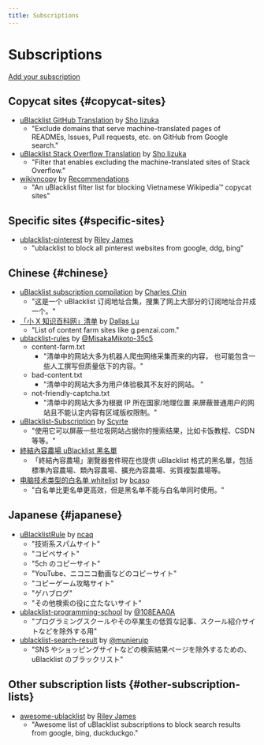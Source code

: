 ```yaml
---
title: Subscriptions
---
```


# Subscriptions

[Add your subscription](https://github.com/iorate/ublacklist/edit/master/website/src/pages/subscriptions.md)

## Copycat sites {#copycat-sites}

- [uBlacklist GitHub Translation](https://github.com/arosh/ublacklist-github-translation) by [Sho Iizuka](https://github.com/arosh)
  - "Exclude domains that serve machine-translated pages of READMEs, Issues, Pull requests, etc. on GitHub from Google search."
- [uBlacklist Stack Overflow Translation](https://github.com/arosh/ublacklist-stackoverflow-translation) by [Sho Iizuka](https://github.com/arosh)
  - "Filter that enables excluding the machine-translated sites of Stack Overflow."
- [wikivncopy](https://codeberg.org/Recommendations/wikivncopy) by [Recommendations](https://codeberg.org/Recommendations)
  - "An uBlacklist filter list for blocking Vietnamese Wikipedia™ copycat sites"

## Specific sites {#specific-sites}

- [ublacklist-pinterest](https://github.com/rjaus/ublacklist-pinterest) by [Riley James](https://github.com/rjaus)
  - "ublacklist to block all pinterest websites from google, ddg, bing"

## Chinese {#chinese}

- [uBlacklist subscription compilation](https://github.com/eallion/uBlacklist-subscription-compilation) by [Charles Chin](https://github.com/eallion)
  - "这是一个 uBlacklist 订阅地址合集，搜集了网上大部分的订阅地址合并成一个。"
- [「小 X 知识百科网」清单](https://github.com/dallaslu/penzai-list) by [Dallas Lu](https://github.com/dallaslu)
  - "List of content farm sites like g.penzai.com."
- [ublacklist-rules](https://github.com/MisakaMikoto-35c5/ublacklist-rules) by [@MisakaMikoto-35c5](https://github.com/MisakaMikoto-35c5)
  - content-farm.txt
    - "清单中的网站大多为机器人爬虫网络采集而来的内容， 也可能包含一些人工撰写但质量低下的内容。"
  - bad-content.txt
    - "清单中的网站大多为用户体验极其不友好的网站。 "
  - not-friendly-captcha.txt
    - "清单中的网站大多为根据 IP 所在国家/地理位置 来屏蔽普通用户的网站且不能认定内容有区域版权限制。"
- [uBlacklist-Subscription](https://github.com/scyrte/uBlacklist-Subscription) by [Scyrte](https://github.com/scyrte)
  - "使用它可以屏蔽一些垃圾网站占据你的搜索结果，比如卡饭教程、CSDN 等等。"
- [終結內容農場 uBlacklist 黑名單](https://danny0838.github.io/content-farm-terminator/zh/subscriptions-ublacklist)
  - 「終結內容農場」瀏覽器套件現在也提供 uBlacklist 格式的黑名單，包括標準內容農場、類內容農場、擴充內容農場、劣質複製農場等。
- [电脑技术类型的白名单 whitelist](https://github.com/bcaso/Google-Chinese-Results-Whitelist) by [bcaso](https://github.com/bcaso)
  - "白名单比更名单更高效，但是黑名单不能与白名单同时使用。"

## Japanese {#japanese}

- [uBlacklistRule](https://github.com/ncaq/uBlacklistRule) by [ncaq](https://github.com/ncaq)
  - "技術系スパムサイト"
  - "コピペサイト"
  - "5ch のコピーサイト"
  - "YouTube、ニコニコ動画などのコピーサイト"
  - "コピーゲーム攻略サイト"
  - "ゲハブログ"
  - "その他検索の役に立たないサイト"
- [ublacklist-programming-school](https://github.com/108EAA0A/ublacklist-programming-school) by [@108EAA0A](https://github.com/108EAA0A)
  - "プログラミングスクールやその卒業生の低質な記事、スクール紹介サイトなどを除外する用"
- [ublacklist-search-result](https://github.com/munierujp/ublacklist-search-result) by [@munierujp](https://github.com/munierujp)
  - "SNS やショッピングサイトなどの検索結果ページを除外するための、uBlacklist のブラックリスト"

## Other subscription lists {#other-subscription-lists}

- [awesome-ublacklist](https://github.com/rjaus/awesome-ublacklist) by [Riley James](https://github.com/rjaus)
  - "Awesome list of uBlacklist subscriptions to block search results from google, bing, duckduckgo."
